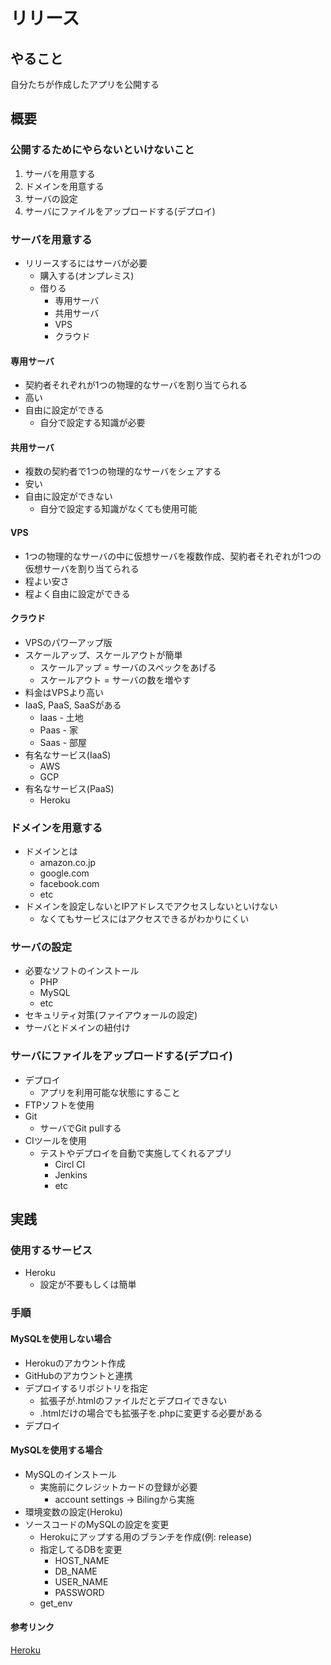 # リリース

## やること
自分たちが作成したアプリを公開する

## 概要
### 公開するためにやらないといけないこと
1. サーバを用意する
2. ドメインを用意する
3. サーバの設定
4. サーバにファイルをアップロードする(デプロイ)

### サーバを用意する
- リリースするにはサーバが必要
  - 購入する(オンプレミス)
  - 借りる
    - 専用サーバ
    - 共用サーバ
    - VPS
    - クラウド

#### 専用サーバ
- 契約者それぞれが1つの物理的なサーバを割り当てられる
- 高い
- 自由に設定ができる
  - 自分で設定する知識が必要


#### 共用サーバ
- 複数の契約者で1つの物理的なサーバをシェアする
- 安い
- 自由に設定ができない
  - 自分で設定する知識がなくても使用可能

#### VPS
- 1つの物理的なサーバの中に仮想サーバを複数作成、契約者それぞれが1つの仮想サーバを割り当てられる
- 程よい安さ
- 程よく自由に設定ができる

#### クラウド
- VPSのパワーアップ版
- スケールアップ、スケールアウトが簡単
  - スケールアップ = サーバのスペックをあげる
  - スケールアウト = サーバの数を増やす
- 料金はVPSより高い
- IaaS, PaaS, SaaSがある
  - Iaas - 土地
  - Paas - 家
  - Saas - 部屋
- 有名なサービス(IaaS)
  - AWS
  - GCP
- 有名なサービス(PaaS)
  - Heroku


### ドメインを用意する
- ドメインとは
  - amazon.co.jp
  - google.com
  - facebook.com
  - etc
- ドメインを設定しないとIPアドレスでアクセスしないといけない
  - なくてもサービスにはアクセスできるがわかりにくい

### サーバの設定
- 必要なソフトのインストール
  - PHP
  - MySQL
  - etc
- セキュリティ対策(ファイアウォールの設定)
- サーバとドメインの紐付け

### サーバにファイルをアップロードする(デプロイ)
- デプロイ
  - アプリを利用可能な状態にすること
- FTPソフトを使用
- Git
  - サーバでGit pullする
- CIツールを使用
  - テストやデプロイを自動で実施してくれるアプリ
    - Circl CI
    - Jenkins
    - etc


## 実践
### 使用するサービス
- Heroku
  - 設定が不要もしくは簡単

### 手順
#### MySQLを使用しない場合
- Herokuのアカウント作成
- GitHubのアカウントと連携
- デプロイするリポジトリを指定
  - 拡張子が.htmlのファイルだとデプロイできない
  - .htmlだけの場合でも拡張子を.phpに変更する必要がある
- デプロイ

#### MySQLを使用する場合
- MySQLのインストール
  - 実施前にクレジットカードの登録が必要
    - account settings -> Bilingから実施
- 環境変数の設定(Heroku)
- ソースコードのMySQLの設定を変更
  - Herokuにアップする用のブランチを作成(例: release)
  - 指定してるDBを変更
    - HOST_NAME
    - DB_NAME
    - USER_NAME
    - PASSWORD
  - get_env


#### 参考リンク
[Heroku](https://drive.google.com/drive/u/0/folders/1V3I57d_GIOaU6OSVlzh9iWvqZXDUkI8C)